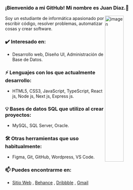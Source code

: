 ### ¡Bienvenido a mi GitHub! Mi nombre es Juan Diaz.👋

<!--
**juandiazsh28/juandiazsh28** is a ✨ _special_ ✨ repository because its `README.md` (this file) appears on your GitHub profile.

Here are some ideas to get you started:

- 🔭 I’m currently working on ...
- 🌱 I’m currently learning ...
- 👯 I’m looking to collaborate on ...
- 🤔 I’m looking for help with ...
- 💬 Ask me about ...
- 📫 How to reach me: ...
- 😄 Pronouns: ...
- ⚡ Fun fact: ...
-->

<img width="35%" align="right" alt="imagen" src="https://lookmyweb.co/wp-content/uploads/2022/07/developer.gif" />

Soy un estudiante de informática apasionado por escribir código, resolver problemas, automatizar cosas y crear software.

### ✔️ Interesado en:
- Desarrollo web, Diseño UI, Administración de Base de Datos.

### ⚡ Lenguajes con los que actualmente desarrollo:
- HTML5, CSS3, JavaScript, TypeScript, React js, Node js, Next js, Express js.

### 💡 Bases de datos SQL que utilizo al crear proyectos:
- MySQL, SQL Server, Oracle.

### 🛠 Otras herramientas que uso habitualmente:
- Figma, Git, GitHub, Wordpress, VS Code.

### 📫 Puedes encontrarme en:
- [Sitio Web](https://juandiaz.tech) , [Behance](https://www.behance.net/juandsh28) , [Dribbble](https://dribbble.com/juandsh28) , [Gmail](mailto:contacto@juandiaz.tech)
